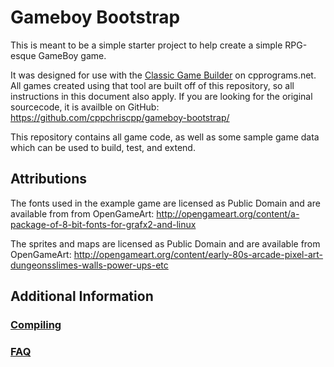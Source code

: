 # Gameboy Bootstrap

This is meant to be a simple starter project to help create a simple RPG-esque GameBoy game.

It was designed for use with the [Classic Game Builder](http://game-builder.cpprograms.net) on cpprograms.net.
All games created using that tool are built off of this repository, so all instructions in this document also apply. If
you are looking for the original sourcecode, it is availble on GitHub: https://github.com/cppchriscpp/gameboy-bootstrap/

This repository contains all game code, as well as some sample game data which can be used to build, test, and extend.

## Attributions

The fonts used in the example game are licensed as Public Domain and are available from from OpenGameArt:
http://opengameart.org/content/a-package-of-8-bit-fonts-for-grafx2-and-linux

The sprites and maps are licensed as Public Domain and are available from OpenGameArt:
http://opengameart.org/content/early-80s-arcade-pixel-art-dungeonsslimes-walls-power-ups-etc

## Additional Information

### [Compiling](./COMPILING.md)
### [FAQ](./FAQ.md)